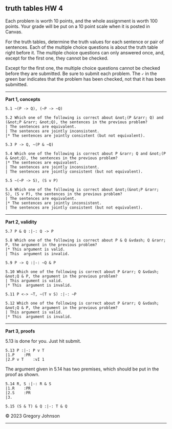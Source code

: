 ## truth tables HW 4


Each problem is worth 10 points, and the whole assignment is worth 100 points. Your grade will be put on a 10 point scale when it is posted in Canvas.  

For the truth tables, determine the truth values for each sentence or pair of sentences. Each of the multiple choice questions is about the truth table right before it. The multiple choice questions can only answered once, and, except for the first one, they cannot be checked.

Except for the first one, the multiple choice questions cannot be checked before they are submitted. Be sure to submit each problem. The `✓` in the green bar indicates that the problem has been checked, not that it has been submitted.

---

**Part 1, concepts**

~~~{.TruthTable .Simple system="magnusSL" options="nocounterexample" points="10" late-credit="8"}
5.1 ~(P -> Q), (~P -> ~Q)
~~~

~~~{.QualitativeProblem .MultipleChoice options="exam" points="10" late-credit="8"}
5.2 Which one of the following is correct about &not;(P &rarr; Q) and (&not;P &rarr; &not;Q), the sentences in the previous problem?
| The sentences are equivalent.
| The sentences are jointly inconsistent.
|* The sentences are jointly consistent (but not equivalent).
~~~

~~~{.TruthTable .Simple system="magnusSL" options="nocounterexample" points="10" late-credit="8"}
5.3 P -> Q, ~(P & ~Q)
~~~

~~~{.QualitativeProblem .MultipleChoice options="exam" points="10" late-credit="8"}
5.4 Which one of the following is correct about P &rarr; Q and &not;(P & &not;Q), the sentences in the previous problem?
|* The sentences are equivalent.
| The sentences are jointly inconsistent.
| The sentences are jointly consistent (but not equivalent).
~~~

~~~{.TruthTable .Simple system="magnusSL" options="nocounterexample" points="10" late-credit="8"}
5.5 ~(~P -> S), (S v P)
~~~

~~~{.QualitativeProblem .MultipleChoice options="exam" points="10" late-credit="8"}
5.6 Which one of the following is correct about &not;(&not;P &rarr; S), (S v P), the sentences in the previous problem?
| The sentences are equivalent.
|* The sentences are jointly inconsistent.
| The sentences are jointly consistent (but not equivalent).
~~~

---

**Part 2, validity**

~~~{.TruthTable .Validity system="magnusSL" options="turnstilemark nocounterexample" points="10" late-credit="8"}
5.7 P & Q :|-: Q -> P 
~~~

~~~{.QualitativeProblem .MultipleChoice options="exam" points="10" late-credit="8"}
5.8 Which one of the following is correct about P & Q &vdash; Q &rarr; P, the argument in the previous problem?
|* This argument is valid.
| This  argument is invalid.
~~~


~~~{.TruthTable .Validity system="magnusSL" options="turnstilemark nocounterexample" points="10" late-credit="8"}
5.9 P -> Q :|-: ~Q & P
~~~

~~~{.QualitativeProblem .MultipleChoice options="exam" points="10" late-credit="8"}
5.10 Which one of the following is correct about P &rarr; Q &vdash; &not;Q & P, the argument in the previous problem?
| This argument is valid.
|* This  argument is invalid.
~~~

~~~{.TruthTable .Validity system="magnusSL" options="turnstilemark nocounterexample" points="10" late-credit="8"}
5.11 P <-> ~T, ~(T v S) :|-: ~P
~~~

~~~{.QualitativeProblem .MultipleChoice options="exam" points="10" late-credit="8"}
5.12 Which one of the following is correct about P &rarr; Q &vdash; &not;Q & P, the argument in the previous problem?
| This argument is valid.
|* This  argument is invalid.
~~~

---

**Part 3, proofs**

5.13 is done for you. Just hit submit.

~~~{.ProofChecker .JohnsonSL options="fonts tabindent render" guides="fitch" points="2" late-credit="1"}
5.13 P :|-: P v T
|1.P	:PR
|2.P v T	:vI 1
~~~

The argument given in 5.14 has two premises, which should be put in the proof as shown. 

~~~{.ProofChecker .JohnsonSL options="fonts tabindent render" guides="fitch" points="2" late-credit="1"}
5.14 R, S :|-: R & S
|1.R	:PR
|2.S	:PR
|3. 
~~~

~~~{.ProofChecker .JohnsonSL options="fonts tabindent render" guides="fitch" points="2" late-credit="1"}
5.15 (S & T) & Q :|-: T & Q
~~~

&copy; 2023 Gregory Johnson 

---